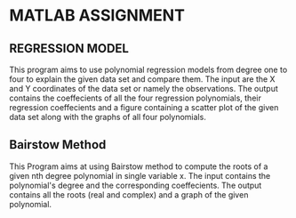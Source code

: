 # MATLAB ASSIGNMENT
## REGRESSION  MODEL

This program aims to use polynomial regression models from degree  one to four to explain the given data set and  compare them.
The input are the X and Y coordinates of the data set or namely the observations. 
The output contains the coeffecients of all the four regression polynomials, their regression coeffecients and a figure containing 
a scatter plot of the given data set along with the graphs of all four polynomials.

## Bairstow Method

This Program aims at using Bairstow method to compute the roots of a given nth degree polynomial in single variable x.
The input contains the polynomial's degree and the corresponding coeffecients.
The output contains all the roots (real and complex) and a  graph of the given polynomial.
